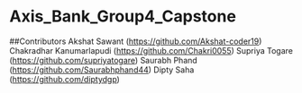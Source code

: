 # Axis_Bank_Group4_Capstone
##Contributors
Akshat Sawant (https://github.com/Akshat-coder19)
Chakradhar Kanumarlapudi (https://github.com/Chakri0055)
Supriya Togare (https://github.com/supriyatogare)
Saurabh Phand (https://github.com/Saurabhphand44)
Dipty Saha (https://github.com/diptydgp)
